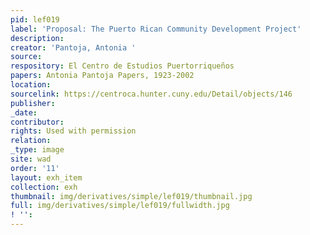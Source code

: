 ```yaml
---
pid: lef019
label: 'Proposal: The Puerto Rican Community Development Project'
description:
creator: 'Pantoja, Antonia '
source:
respository: El Centro de Estudios Puertorriqueños
papers: Antonia Pantoja Papers, 1923-2002
location:
sourcelink: https://centroca.hunter.cuny.edu/Detail/objects/146
publisher:
_date:
contributor:
rights: Used with permission
relation:
_type: image
site: wad
order: '11'
layout: exh_item
collection: exh
thumbnail: img/derivatives/simple/lef019/thumbnail.jpg
full: img/derivatives/simple/lef019/fullwidth.jpg
! '':
---
```


